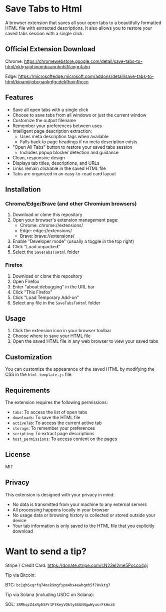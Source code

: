 # Save Tabs to Html

A browser extension that saves all your open tabs to a beautifully formatted HTML file with extracted descriptions. It also allows you to restore your saved tabs session with a single click.

## Official Extension Download
Chrome:
https://chromewebstore.google.com/detail/save-tabs-to-html/nkhgajohinombcanphnhlfjlangpfahp

Edge:
https://microsoftedge.microsoft.com/addons/detail/save-tabs-to-html/kipamjjiobcgapkgfgcdekfhoinfhccn


## Features

- Save all open tabs with a single click
- Choose to save tabs from all windows or just the current window
- Customize the output filename
- Remember your preferences between uses
- Intelligent page description extraction:
  - Uses meta description tags when available
  - Falls back to page headings if no meta description exists
- "Open All Tabs" button to restore your saved tabs session
  - Includes popup blocker detection and guidance
- Clean, responsive design
- Displays tab titles, descriptions, and URLs
- Links remain clickable in the saved HTML file
- Tabs are organized in an easy-to-read card layout

## Installation

### Chrome/Edge/Brave (and other Chromium browsers)

1. Download or clone this repository
2. Open your browser's extension management page:
   - Chrome: chrome://extensions/
   - Edge: edge://extensions/
   - Brave: brave://extensions/
3. Enable "Developer mode" (usually a toggle in the top right)
4. Click "Load unpacked"
5. Select the `SaveTabsToHtml` folder

### Firefox

1. Download or clone this repository
2. Open Firefox
3. Enter "about:debugging" in the URL bar
4. Click "This Firefox"
5. Click "Load Temporary Add-on"
6. Select any file in the `SaveTabsToHtml` folder

## Usage

1. Click the extension icon in your browser toolbar
2. Choose where to save your HTML file
3. Open the saved HTML file in any web browser to view your saved tabs

## Customization

You can customize the appearance of the saved HTML by modifying the CSS in the `html-template.js` file.

## Requirements

The extension requires the following permissions:
- `tabs`: To access the list of open tabs
- `downloads`: To save the HTML file
- `activeTab`: To access the current active tab
- `storage`: To remember your preferences
- `scripting`: To extract page descriptions
- `host_permissions`: To access content on the pages

## License

MIT

## Privacy

This extension is designed with your privacy in mind:
- No data is transmitted from your machine to any external servers
- All processing happens locally in your browser
- No usage data or browsing history is collected or stored outside your device
- Your tab information is only saved to the HTML file that you explicitly download

# Want to send a tip?
Stripe / Credit Card:
https://donate.stripe.com/cN23eI2me5Pocco4gi

Tip via Bitcoin:

BTC: `bc1qh6xqrfq74mck9mgfspm4hx4ewhqmh5f70vktg7`

Tip via Solana (including USDC on Solana):

SOL: `3RMhqzZ4xNyESPr1PtKeyVQkty6SGhNgwWyusrFkHnaS`
